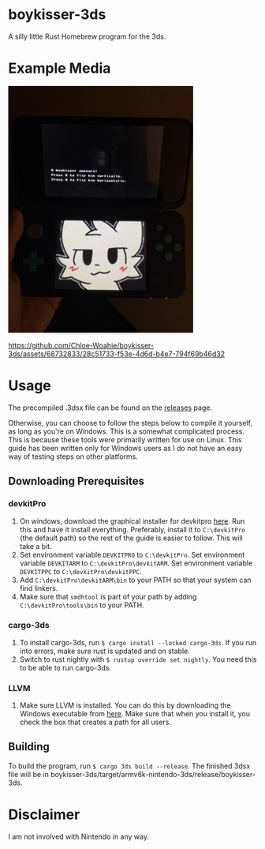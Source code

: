 # boykisser-3ds
A silly little Rust Homebrew program for the 3ds.

# Example Media
<img src="assets/boykisser_3ds_image.jpeg" height="500px" alt="A picture of this program running on a 3ds.">

https://github.com/Chloe-Woahie/boykisser-3ds/assets/68732833/28c51733-f53e-4d6d-b4e7-794f69b46d32

# Usage
The precompiled .3dsx file can be found on the [releases](https://github.com/Chloe-Woahie/boykisser-3ds/releases) page.

Otherwise, you can choose to follow the steps below to compile it yourself, as long as you're on Windows. This is a somewhat complicated process. This is because these tools were primarily written for use on Linux. This guide has been written only for Windows users as I do not have an easy way of testing steps on other platforms. 

## Downloading Prerequisites

### devkitPro
1. On windows, download the graphical installer for devkitpro [here](https://github.com/devkitPro/installer/releases). Run this and have it install everything. Preferably, install it to `C:\devkitPro` (the default path) so the rest of the guide is easier to follow. This will take a bit.
2. Set environment variable `DEVKITPRO` to `C:\devkitPro`. Set environment variable `DEVKITARM` to `C:\devkitPro\devkitARM`. Set environment variable `DEVKITPPC` to `C:\devkitPro\devkitPPC`. 
3. Add `C:\devkitPro\devkitARM\bin` to your PATH so that your system can find linkers.
4. Make sure that `smdhtool` is part of your path by adding `C:\devkitPro\tools\bin` to your PATH.

### cargo-3ds
1. To install cargo-3ds, run `$ cargo install --locked cargo-3ds`. If you run into errors, make sure rust is updated and on stable.
2. Switch to rust nightly with `$ rustup override set nightly`. You need this to be able to run cargo-3ds.

### LLVM
1. Make sure LLVM is installed. You can do this by downloading the Windows executable from [here](https://github.com/llvm/llvm-project/releases). Make sure that when you install it, you check the box that creates a path for all users.

## Building
To build the program, run `$ cargo 3ds build --release`. The finished 3dsx file will be in boykisser-3ds/target/armv6k-nintendo-3ds/release/boykisser-3ds.

# Disclaimer
I am not involved with Nintendo in any way.
